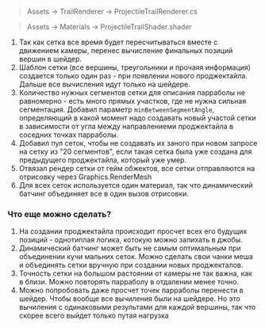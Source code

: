 > Assets -> TrailRenderer -> ProjectileTrailRenderer.cs

> Assets -> Materials -> ProjectileTrailShader.shader

1) Так как сетка все время будет пересчитываться вместе с движением камеры, перенес вычисление финальных позиций вершин в шейдер.
2) Шаблон сетки (все вершины, треугольники и прочаяя информация) создается только один раз - при появлении нового проджектайла. Дальше все вычисления идут только на шейдере.
3) Количество нужных сегментов сетки для описания парраболы не равномерно - есть много прямых участков, где не нужна сильная сегментация. Добавил параметр `minBetweenSegmentAngle`, определяющий в какой момент надо создавать новый участой сетки в зависимости от угла между направлениеми проджектайла в соседних точках парраболы.
4) Добавил пул сеток, чтобы не создавать их заного при новом запросе на сетку из "20 сегментов", если такая сетка была уже создана для предыдущего проджектайла, который уже умер.
5) Отвязал рендер сетки от гейм обжектов, все сетки отправляются на отрисовку через  Graphics.RenderMesh
6) Для всех сеток используется один материал, так что динамический батчинг объединяет все в один вызов отрисовки.

### Что еще можно сделать?

1) На создании проджектайла происходит просчет всех его будущих позиций - однотиплая логика, котокую можно запихать в джобы.
2) Динамический батчинг может быть не самым оптимальным при объединении кучи мальних сеток. Можно сделать свои чанки меша и объединять сетки вручную при создании новых проджекталов.
3) Точность сетки на большом растоянии от камеры не так важна, как в близи. Можно повторять парраболу в отдалении менее точно. 
4) Можно попробовать даже просчет точек парраболы перенести в шейдер. Чтобы вообще все вычиления были на шейдере. Но это вычиления с одинаковыми результами для каждой вершины, так что скорее всего выйдет только путая нагрузка
